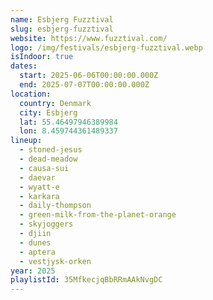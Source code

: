 ```yaml
---
name: Esbjerg Fuzztival
slug: esbjerg-fuzztival
website: https://www.fuzztival.com/
logo: /img/festivals/esbjerg-fuzztival.webp
isIndoor: true
dates:
  start: 2025-06-06T00:00:00.000Z
  end: 2025-07-07T00:00:00.000Z
location:
  country: Denmark
  city: Esbjerg
  lat: 55.46497946389984
  lon: 8.459744361489337
lineup:
  - stoned-jesus
  - dead-meadow
  - causa-sui
  - daevar
  - wyatt-e
  - karkara
  - daily-thompson
  - green-milk-from-the-planet-orange
  - skyjoggers
  - djiin
  - dunes
  - aptera
  - vestjysk-orken
year: 2025
playlistId: 35MfkecjqBbRRmAAkNvgDC
---
```

